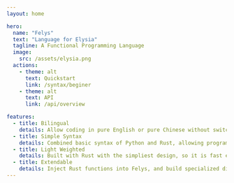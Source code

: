 ```yaml
---
layout: home

hero:
  name: "Felys"
  text: "Language for Elysia"
  tagline: A Functional Programming Language
  image:
    src: /assets/elysia.png
  actions:
    - theme: alt
      text: Quickstart
      link: /syntax/beginer
    - theme: alt
      text: API
      link: /api/overview

features:
  - title: Bilingual
    details: Allow coding in pure English or pure Chinese without switching inputs, i.e. compitable with equivalent symbols.
  - title: Simple Syntax
    details: Combined basic syntax of Python and Rust, allowing programmers to pick up Felys in 10 minutes.
  - title: Light Weighted
    details: Built with Rust with the simpliest design, so it is fast even if Felys uses dynamic typing.
  - title: Extendable
    details: Inject Rust functions into Felys, and build specialized distribution with Rust ecosystem.
---
```


<style>
:root {
  --vp-home-hero-name-color: #ffc6f4;
}
</style>
